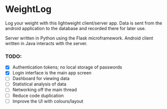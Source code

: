 # WeightLog

Log your weight with this lightweight client/server app.
Data is sent from the android application to the database and recorded there for later use.

Server written in Python using the Flask microframework.
Android client written in Java interacts with the server.

### TODO:
- [x] Authentication tokens; no local storage of passwords
- [x] Login interface is the main app screen
- [ ] Dashboard for viewing data
- [ ] Statistical analysis of data
- [ ] Networking off the main thread
- [ ] Reduce code duplication
- [ ] Improve the UI with colours/layout
